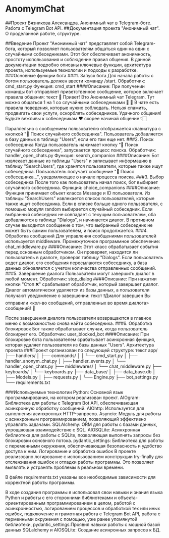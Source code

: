 # AnomymChat
##Проект Вязникова Александра. Анонимный чат в Telegram-боте. Работа с Telegram Bot API.
##Документация проекта "Анонимный чат". О проделанной работе, структуре.

##Введение
Проект "Анонимный чат" представляет собой Telegram-бота, который позволяет пользователям общаться один на один с случайными собеседниками. Этот бот обеспечивает анонимность, простоту использования и соблюдение правил общения. В данной документации подробно описаны ключевые функции, архитектура проекта, используемые технологии и подходы к разработке.
###Основные функции бота
###1. Запуск бота
Для начала работы с ботом пользователь должен ввести команду /start.
Обработчик: cmd_start.py
Функция: cmd_start
####Описание:
При получении команды бот отправляет приветственное сообщение, которое включает правила общения:
текст
👋 Привет! Это Анонимный чат Telegram.
Тут можно общаться 1 на 1 со случайными собеседниками 💬
📖 В чате есть правила поведения, которые нужно соблюдать.
Нельзя спамить, продвигать свои услуги, оскорблять собеседников.
Удачного общения! Будьте вежливы к собеседникам ❤️
скорее начинай общение 👇🏻

Параллельно с сообщением пользователю отображается клавиатура с кнопкой "🚀 Поиск случайного собеседника".
Пользователь добавляется в базу данных в таблицу "Users", если его там еще нет.
###2. Поиск собеседника
Когда пользователь нажимает кнопку "🚀 Поиск случайного собеседника", запускается процесс поиска.
Обработчик: handler_open_chats.py
Функция: search_companion
####Описание:
Бот извлекает данные из таблицы "Users" и записывает информацию в таблицу "SearchUsers", где хранятся пользователи, которые также ищут собеседника.
Пользователь получает сообщение "🔎 Поиск собеседника...", уведомляющее о начале процесса поиска.
###3. Выбор собеседника
После того как пользователь начал поиск, бот выбирает случайного собеседника.
Функция: choice_companions
####Описание:
Функция принимает объект класса Message и ID пользователя.
Из таблицы "SearchUsers" извлекается список пользователей, которые также ищут собеседника.
Если в списке больше одного пользователя, с помощью модуля random выбирается случайный собеседник.
Если выбранный собеседник не совпадает с текущим пользователем, оба добавляются в таблицу "Dialogs", и начинается диалог.
В противном случае выводится сообщение о том, что выбранный собеседник не может быть самим пользователем, и поиск продолжается.
###4. Обработка сообщений
Для управления сообщениями пользователей используется middleware.
Промежуточное программное обеспечение: chat_middleware.py
####Описание:
Этот класс обрабатывает события перед основным обработчиком.
Он проверяет, находится ли пользователь в диалоге, проверяя таблицу "Dialogs".
Если пользователь ведет диалог, его сообщения пересылаются собеседнику, а база данных обновляется с учетом количества отправленных сообщений.
###5. Завершение диалога
Пользователи могут завершить диалог в любой момент.
Обработчик: stop_dialog
####Описание:
При нажатии кнопки "Стоп ❌" срабатывает обработчик, который завершает диалог.
Диалог автоматически удаляется из базы данных, а пользователи получают уведомление о завершении:
текст
❗️Диалог завершен
Вы отправили <кол-во сообщений, отправленных во время диалога> сообщений! 💬

После завершения диалога пользователи возвращаются в главное меню с возможностью снова найти собеседника.
###6. Обработка блокировок
Бот также обрабатывает случаи, когда пользователь блокирует его.
Обработчик: user_blocked_bot
####Описание:
При блокировке бота пользователем срабатывает асинхронная функция, которая удаляет пользователя из базы данных "Users".
Архитектура проекта
###Проект организован по следующей структуре:
текст
app/
├── handlers/
│   ├── commands/
│   │   └── cmd_start.py
│   ├── handler_anonym_chat.py
│   ├── handler_events.py
│   └── handler_open_chats.py
├── middlewares/
│   └── chat_middleware.py
├── keyboards/
│   └── keyboards.py
├── data_base/
│   ├── data_base.db
│   ├── Models.py
│   ├── requests.py
│   └── Engine.py
├── bot_settings.py
└── requirements.txt

###Используемые технологии
Python: Основной язык программирования, на котором реализован проект.
AIOgram: Библиотека для работы с Telegram Bot API, обеспечивающая асинхронную обработку сообщений.
AIOhttp: Используется для выполнения асинхронных HTTP-запросов.
Asyncio: Модуль для работы с асинхронным программированием, позволяющий эффективно управлять задачами.
SQLAlchemy: ORM для работы с базами данных, упрощающая взаимодействие с SQL.
AIOSQLite: Асинхронная библиотека для работы с SQLite, позволяющая выполнять запросы без блокировки основного потока.
pydantic_settings: Библиотека для работы с переменными окружения, обеспечивающая безопасность и удобство доступа к ним.
Логирование и обработка ошибок
В проекте реализовано логирование с использованием конструкции try-finally для отслеживания ошибок и отладки работы программы. Это позволяет выявлять и устранять проблемы в реальном времени.

В файле requirements.txt указаны все необходимые зависимости для корректной работы программы.

В ходе создания программы я использовал свои навыки и знания языка Python и работы с его сторонними библиотеками и объекта-ориентированным программированием в целом, работой с асинхронностью, логированием процессов и обработкой тех или иных ошибок, подключение и грамотная работа с Telegram Bot API, работа с перменными окружения с помощью, уже ранее упомянутой библиотеки, pydantic_settings.Проявил навыки работы с мощной базой данных SQLalchemy и AIOSQLite: Создание асинронных запросов к БД.
